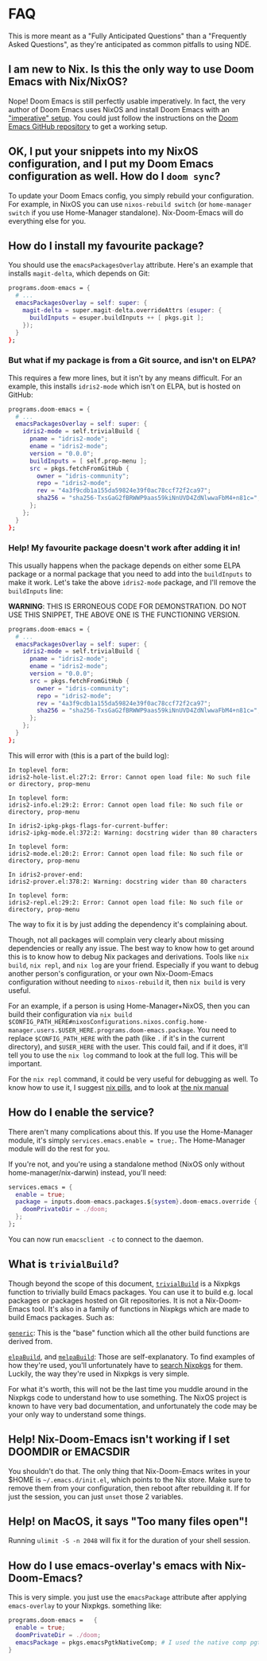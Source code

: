 # FAQ
This is more meant as a "Fully Anticipated Questions" than a "Frequently Asked Questions", as they're anticipated as common pitfalls to using NDE.

## I am new to Nix. Is this the only way to use Doom Emacs with Nix/NixOS?

Nope! Doom Emacs is still perfectly usable imperatively. In fact, the very author of Doom Emacs uses NixOS and install Doom Emacs with an ["imperative" setup](https://github.com/hlissner/dotfiles/blob/master/modules/editors/emacs.nix). You could just follow the instructions on the [Doom Emacs GitHub repository](https://github.com/doomemacs/doomemacs) to get a working setup.

## OK, I put your snippets into my NixOS configuration, and I put my Doom Emacs configuration as well. How do I `doom sync`?

To update your Doom Emacs config, you simply rebuild your configuration. For example, in NixOS you can use `nixos-rebuild switch` (or `home-manager switch` if you use Home-Manager standalone). Nix-Doom-Emacs will do everything else for you.

## How do I install my favourite package?

You should use the `emacsPackagesOverlay` attribute. Here's an example that installs `magit-delta`, which depends on Git:

```nix
programs.doom-emacs = {
  # ...
  emacsPackagesOverlay = self: super: {
    magit-delta = super.magit-delta.overrideAttrs (esuper: {
      buildInputs = esuper.buildInputs ++ [ pkgs.git ];
    });
  }
};
```

### But what if my package is from a Git source, and isn't on ELPA?

This requires a few more lines, but it isn't by any means difficult. For an example, this installs `idris2-mode` which isn't on ELPA, but is hosted on GitHub:

```nix
programs.doom-emacs = {
  # ...
  emacsPackagesOverlay = self: super: {
    idris2-mode = self.trivialBuild {
      pname = "idris2-mode";
      ename = "idris2-mode";
      version = "0.0.0";
      buildInputs = [ self.prop-menu ];
      src = pkgs.fetchFromGitHub {
        owner = "idris-community";
        repo = "idris2-mode";
        rev = "4a3f9cdb1a155da59824e39f0ac78ccf72f2ca97";
        sha256 = "sha256-TxsGaG2fBRWWP9aas59kiNnUVD4ZdNlwwaFbM4+n81c=";
      };
    };
  }
};
```

### Help! My favourite package doesn't work after adding it in!

This usually happens when the package depends on either some ELPA package or a normal package that you need to add into the `buildInputs` to make it work. 
Let's take the above `idris2-mode` package, and I'll remove the `buildInputs` line:

**WARNING**: THIS IS ERRONEOUS CODE FOR DEMONSTRATION. DO NOT USE THIS SNIPPET, THE ABOVE ONE IS THE FUNCTIONING VERSION.
```nix
programs.doom-emacs = {
  # ...
  emacsPackagesOverlay = self: super: {
    idris2-mode = self.trivialBuild {
      pname = "idris2-mode";
      ename = "idris2-mode";
      version = "0.0.0";
      src = pkgs.fetchFromGitHub {
        owner = "idris-community";
        repo = "idris2-mode";
        rev = "4a3f9cdb1a155da59824e39f0ac78ccf72f2ca97";
        sha256 = "sha256-TxsGaG2fBRWWP9aas59kiNnUVD4ZdNlwwaFbM4+n81c=";
      };
    };
  }
};
```

This will error with (this is a part of the build log):

```
In toplevel form:
idris2-hole-list.el:27:2: Error: Cannot open load file: No such file or directory, prop-menu

In toplevel form:
idris2-info.el:29:2: Error: Cannot open load file: No such file or directory, prop-menu

In idris2-ipkg-pkgs-flags-for-current-buffer:
idris2-ipkg-mode.el:372:2: Warning: docstring wider than 80 characters

In toplevel form:
idris2-mode.el:20:2: Error: Cannot open load file: No such file or directory, prop-menu

In idris2-prover-end:
idris2-prover.el:378:2: Warning: docstring wider than 80 characters

In toplevel form:
idris2-repl.el:29:2: Error: Cannot open load file: No such file or directory, prop-menu
```

The way to fix it is by just adding the dependency it's complaining about.

Though, not all packages will complain very clearly about missing dependencies or really any issue. The best way to know how to get around this is to know how to debug Nix packages and derivations. Tools like `nix build`, `nix repl`, and `nix log` are your friend. Especially if you want to debug another person's configuration, or your own Nix-Doom-Emacs configuration without needing to `nixos-rebuild` it, then `nix build` is very useful.

For an example, if a person is using Home-Manager+NixOS, then you can build their configuration via `nix build $CONFIG_PATH_HERE#nixosConfigurations.nixos.config.home-manager.users.$USER_HERE.programs.doom-emacs.package`. You need to replace `$CONFIG_PATH_HERE` with the path (like `.` if it's in the current directory), and `$USER_HERE` with the user. This could fail, and if it does, it'll tell you to use the `nix log` command to look at the full log. This will be important.

For the `nix repl` command, it could be very useful for debugging as well. To know how to use it, I suggest [nix pills](https://nixos.org/guides/nix-pills/index.html), and to look at [the nix manual](https://nixos.org/manual/nix/stable/command-ref/new-cli/nix3-repl.html)

## How do I enable the service?

There aren't many complications about this. If you use the Home-Manager module, it's simply `services.emacs.enable = true;`. The Home-Manager module will do the rest for you.

If you're not, and you're using a standalone method (NixOS only without home-manager/nix-darwin) instead, you'll need:

```nix
services.emacs = {
  enable = true;
  package = inputs.doom-emacs.packages.${system}.doom-emacs.override {
    doomPrivateDir = ./doom;
  };
};
```

You can now run `emacsclient -c` to connect to the daemon.

## What is `trivialBuild`?

Though beyond the scope of this document, [`trivialBuild`](https://github.com/NixOS/nixpkgs/blob/master/pkgs/build-support/emacs/trivial.nix) is a Nixpkgs function to trivially build Emacs packages. You can use it to build e.g. local packages or packages hosted on Git repositories. It is not a Nix-Doom-Emacs tool. It's also in a family of functions in Nixpkgs which are made to build Emacs packages. Such as:

[`generic`](https://github.com/NixOS/nixpkgs/blob/master/pkgs/build-support/emacs/generic.nix): This is the "base" function which all the other build functions are derived from.

[`elpaBuild`](https://github.com/NixOS/nixpkgs/blob/master/pkgs/build-support/emacs/elpa.nix), and [`melpaBuild`](https://github.com/NixOS/nixpkgs/blob/master/pkgs/build-support/emacs/elpa.nix): Those are self-explanatory. To find examples of how they're used, you'll unfortunately have to [search Nixpkgs](https://github.com/NixOS/nixpkgs/search) for them. Luckily, the way they're used in Nixpkgs is very simple.

For what it's worth, this will not be the last time you muddle around in the Nixpkgs code to understand how to use something. The NixOS project is known to have very bad documentation, and unfortunately the code may be your only way to understand some things.

## Help! Nix-Doom-Emacs isn't working if I set DOOMDIR or EMACSDIR

You shouldn't do that. The only thing that Nix-Doom-Emacs writes in your $HOME is `~/.emacs.d/init.el`, which points to the Nix store. Make sure to remove them from your configuration, then reboot after rebuilding it. If for just the session, you can just `unset` those 2 variables.

## Help! on MacOS, it says "Too many files open"!

Running `ulimit -S -n 2048` will fix it for the duration of your shell session.

## How do I use emacs-overlay's emacs with Nix-Doom-Emacs?

This is very simple. you just use the `emacsPackage` attribute after applying `emacs-overlay` to your Nixpkgs. something like:

```nix
programs.doom-emacs =   {
  enable = true;
  doomPrivateDir = ./doom;
  emacsPackage = pkgs.emacsPgtkNativeComp; # I used the native comp pgtk as an example
}
```
